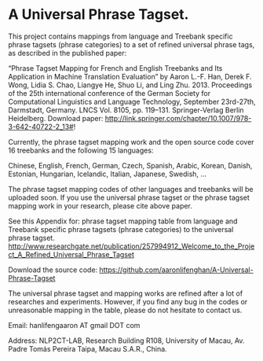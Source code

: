 A Universal Phrase Tagset.  
=========================

This project contains mappings from language and Treebank specific phrase tagsets (phrase categories) to a set of 
refined universal phrase tags, as described in the published paper: 

“Phrase Tagset Mapping for French and English Treebanks and Its Application in Machine Translation Evaluation” by 
Aaron L.-F. Han, Derek F. Wong, Lidia S. Chao, Liangye He, Shuo Li, and Ling Zhu. 2013. Proceedings of the 25th
international conference of the German Society for Computational Linguistics and Language Technology, September 23rd-27th,
Darmstadt, Germany. LNCS Vol. 8105, pp. 119–131. Springer-Verlag Berlin Heidelberg. 
Download paper: http://link.springer.com/chapter/10.1007/978-3-642-40722-2_13#!

Currently, the phrase tagset mapping work and the open source code cover 16 treebanks and the following 15 languages:

Chinese, English, French, German, Czech, Spanish, Arabic, Korean, Danish, Estonian, Hungarian, Icelandic, 
Italian, Japanese, Swedish, …  

The phrase tagset mapping codes of other languages and treebanks will be uploaded soon. If you use the universal phrase
tagset or the phrase tagset mapping work in your research, please cite above paper. 

See this Appendix for: phrase tagset mapping table from language and Treebank specific phrase tagsets
(phrase categories) to the universal phrase tagset.
http://www.researchgate.net/publication/257994912_Welcome_to_the_Project_A_Refined_Universal_Phrase_Tagset

Download the source code: https://github.com/aaronlifenghan/A-Universal-Phrase-Tagset 

The universal phrase tagset and mapping works are refined after a lot of researches and experiments. However,
if you find any bug in the codes or unreasonable mapping in the table, please do not hesitate to contact us. 

Email: hanlifengaaron AT gmail DOT com 

Address: NLP2CT-LAB, Research Building R108, University of Macau, Av. Padre Tomás Pereira Taipa, Macau S.A.R., China.
